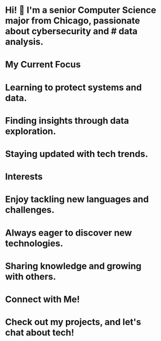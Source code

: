 

# Hi! 👋 I'm a senior Computer Science major from Chicago, passionate about cybersecurity and # data analysis.

# My Current Focus
# Learning to protect systems and data.

# Finding insights through data exploration.

# Staying updated with tech trends.

# Interests
# Enjoy tackling new languages and challenges.

# Always eager to discover new technologies.

# Sharing knowledge and growing with others.

# Connect with Me!
# Check out my projects, and let's chat about tech!
